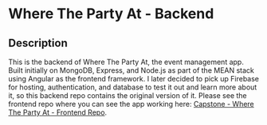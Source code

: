 # Where The Party At - Backend

## Description

This is the backend of Where The Party At, the event management app. Built initially on MongoDB, Express, and Node.js as part of the MEAN stack using Angular as the frontend framework. I later decided to pick up Firebase for hosting, authentication, and database to test it out and learn more about it, so this backend repo contains the original version of it. Please see the frontend repo where you can see the app working here: [Capstone - Where The Party At - Frontend Repo](https://github.com/cwon07/capstone_frontend).

